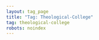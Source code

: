 ```yaml
---
layout: tag_page
title: "Tag: Theological-College"
tag: theological-college
robots: noindex
---
```

